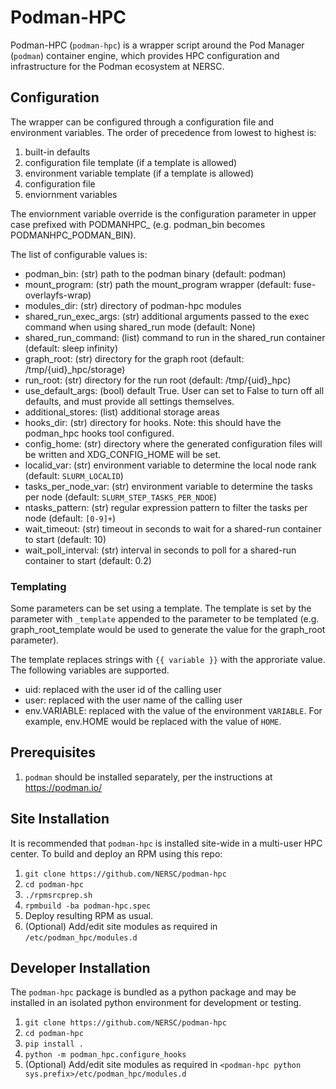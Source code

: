 # Podman-HPC

Podman-HPC (`podman-hpc`) is a wrapper script around the Pod Manager (`podman`) container engine,
which provides HPC configuration and infrastructure for the Podman ecosystem at NERSC.

## Configuration

The wrapper can be configured through a configuration file and environment variables.
The order of precedence from lowest to highest is:

1. built-in defaults
1. configuration file template (if a template is allowed)
1. environment variable template (if a template is allowed)
1. configuration file
1. enviornment variables

The enviornment variable override is the configuration parameter in upper case prefixed
with PODMANHPC_ (e.g. podman_bin becomes PODMANHPC_PODMAN_BIN).

The list of configurable values is:
* podman_bin: (str) path to the podman binary (default: podman)
* mount_program: (str) path the mount_program wrapper (default: fuse-overlayfs-wrap)
* modules_dir: (str) directory of podman-hpc modules
* shared_run_exec_args: (str) additional arguments passed to the exec command when using shared_run mode (default: None)
* shared_run_command: (list) command to run in the shared_run container (default: sleep infinity)
* graph_root: (str) directory for the graph root (default: /tmp/{uid}_hpc/storage)
* run_root: (str) directory for the run root (default: /tmp/{uid}_hpc)
* use_default_args: (bool) default True. User can set to False to turn off all defaults, and must provide all settings themselves.
* additional_stores: (list) additional storage areas
* hooks_dir: (str) directory for hooks. Note: this should have the podman_hpc hooks tool configured.
* config_home: (str) directory where the generated configuration files will be written and XDG_CONFIG_HOME will be set.
* localid_var: (str) environment variable to determine the local node rank (default: `SLURM_LOCALID`)
* tasks_per_node_var: (str) environment variable to determine the tasks per node (default: `SLURM_STEP_TASKS_PER_NDOE`)
* ntasks_pattern: (str) regular expression pattern to filter the tasks per node (default: `[0-9]+`)
* wait_timeout: (str) timeout in seconds to wait for a shared-run container to start (default: 10)
* wait_poll_interval: (str) interval in seconds to poll for a shared-run container to start (default: 0.2)

### Templating

Some parameters can be set using a template.  The template is set by the parameter with `_template` appended to the parameter to
be templated (e.g. graph_root_template would be used to generate the value for the graph_root parameter).

The template replaces strings with `{{ variable }}` with the approriate value. The following variables are supported.
* uid: replaced with the user id of the calling user
* user: replaced with the user name of the calling user
* env.VARIABLE: replaced with the value of the environment `VARIABLE`.  For example, env.HOME would be replaced with the value of `HOME`.

## Prerequisites
1. `podman` should be installed separately, per the instructions at https://podman.io/

## Site Installation
It is recommended that `podman-hpc` is installed site-wide in a multi-user HPC center.
To build and deploy an RPM using this repo:
1. `git clone https://github.com/NERSC/podman-hpc`
1. `cd podman-hpc`
1. `./rpmsrcprep.sh`
1. `rpmbuild -ba podman-hpc.spec`
1. Deploy resulting RPM as usual.
1. (Optional) Add/edit site modules as required in `/etc/podman_hpc/modules.d`

## Developer Installation
The `podman-hpc` package is bundled as a python package and may be installed
in an isolated python environment for development or testing.

1. `git clone https://github.com/NERSC/podman-hpc`
1. `cd podman-hpc`
1. `pip install .`
1. `python -m podman_hpc.configure_hooks`
1. (Optional) Add/edit site modules as required in `<podman-hpc python sys.prefix>/etc/podman_hpc/modules.d`

